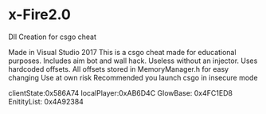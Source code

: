 # x-Fire2.0
Dll Creation for csgo cheat

Made in Visual Studio 2017
This is a csgo cheat made for educational purposes.
Includes aim bot and wall hack.
Useless without an injector.
Uses hardcoded offsets. All offsets stored in MemoryManager.h for easy changing
Use at own risk
Recommended you launch csgo in insecure mode



clientState:0x586A74
localPlayer:0xAB6D4C
GlowBase: 0x4FC1ED8
EnitityList: 0x4A92384





